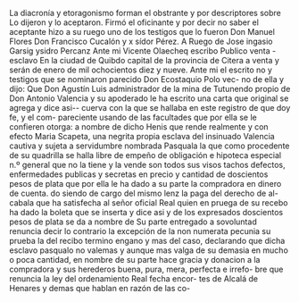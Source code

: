 La diacronía y etoragonismo forman el obstrante y por descriptores sobre
Lo dijeron y lo aceptaron. Firmó el oficinante y por decir no saber el aceptante hizo a su ruego uno de los testigos que lo fueron Don Manuel Flores Don Francisco Cucalón y x sídor Pérez.
A Ruego de Jose ingasio Garsig ysidro Percanz
Ante mi Vicente Olaecheq
escribo Publico
venta - esclavo
En la ciudad de Quibdo capital de la provincia de Citera a venta
y serán de enero de mil ochocientos diez y nueve. Ante mi el escrito
no y testigos que se nominaron parecido Don Ecostaquio Polo vec- no de ella y dijo: Que Don Agustín Luis administrador de la mina de Tutunendo propio de Don Antonio Valencia y su apoderado le ha escrito una carta que original se agrega y dice asi--
cuerva con la que se hallaba en este registro de que doy fe, y el com- pareciente usando de las facultades que por ella se le confieren otorga: a nombre de dicho Henis que rende realmente y con efecto
Maria Scapeta, una negrita propia esclava del insinuado Valencia cautiva y sujeta a servidumbre nombrada Pasquala la que como procedente de su quadrilla se halla libre de empeño de obligación e hipoteca especial n.º general que no la tiene y la
vende son todos sus visos tachos defectos, enfermedades publicas y secretas en precio y cantidad de doscientos pesos de plata que por ella le ha dado a su parte la compradora en dinero de cuenta.
do siendo de cargo del mismo lenz la paga del derecho de al- cabala que ha satisfecha al señor oficial Real quien en pruega de su recebo ha dado la boleta que se inserta y dice asi y de los expresados doscientos pesos de plata se da a nombre de
Su parte entregado a sovoluntad renuncia decir lo contrario
la excepción de la non numerata pecunia su prueba la del recibo termino engano y mas del caso, declarando que dicha esclavo
pasqualo no valemas y aunque mas valga de su demasia en mucho o poca cantidad, en nombre de su parte hace gracia y donacion a la compradora y sus herederos buena, pura, mera, perfecta e irrefo-
bre que renuncia la ley del ordenamiento Real fecha encor- tes de Alcalá de Henares y demas que hablan en razón de las co-